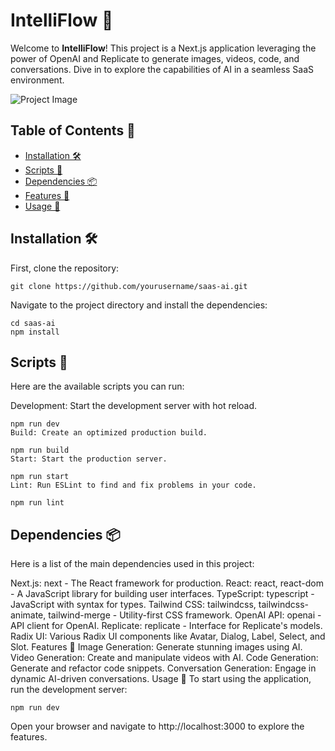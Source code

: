 # IntelliFlow 🚀

Welcome to **IntelliFlow**! This project is a Next.js application leveraging the power of OpenAI and Replicate to generate images, videos, code, and conversations. Dive in to explore the capabilities of AI in a seamless SaaS environment.

![Project Image](image-url-placeholder)

## Table of Contents 📑

- [Installation 🛠️](#installation-%F0%9F%9B%A0%EF%B8%8F)
- [Scripts 📜](#scripts-%F0%9F%93%9C)
- [Dependencies 📦](#dependencies-%F0%9F%93%A6)
- [Features 🌟](#features-%F0%9F%8C%9F)
- [Usage 📖](#usage-%F0%9F%93%96)

## Installation 🛠️

First, clone the repository:


```git clone https://github.com/yourusername/saas-ai.git```

Navigate to the project directory and install the dependencies:

```
cd saas-ai
npm install
```

## Scripts 📜
Here are the available scripts you can run:

Development: Start the development server with hot reload.

```
npm run dev
Build: Create an optimized production build.
```

```
npm run build
Start: Start the production server.
```

```
npm run start
Lint: Run ESLint to find and fix problems in your code.
```

```
npm run lint
```


## Dependencies 📦
Here is a list of the main dependencies used in this project:

Next.js: next - The React framework for production.
React: react, react-dom - A JavaScript library for building user interfaces.
TypeScript: typescript - JavaScript with syntax for types.
Tailwind CSS: tailwindcss, tailwindcss-animate, tailwind-merge - Utility-first CSS framework.
OpenAI API: openai - API client for OpenAI.
Replicate: replicate - Interface for Replicate's models.
Radix UI: Various Radix UI components like Avatar, Dialog, Label, Select, and Slot.
Features 🌟
Image Generation: Generate stunning images using AI.
Video Generation: Create and manipulate videos with AI.
Code Generation: Generate and refactor code snippets.
Conversation Generation: Engage in dynamic AI-driven conversations.
Usage 📖
To start using the application, run the development server:

```
npm run dev
```

Open your browser and navigate to http://localhost:3000 to explore the features.
